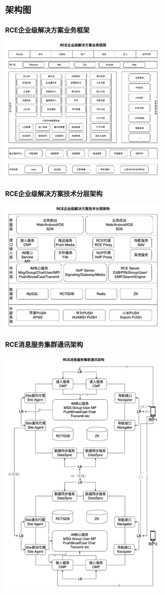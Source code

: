 # 架构图

## RCE企业级解决方案业务框架

![](images/rongyun-01.jpg)

## RCE企业级解决方案技术分层架构

![](images/rongyun-02.jpg)

## RCE消息服务集群通讯架构

![](images/rongyun-03.jpg)